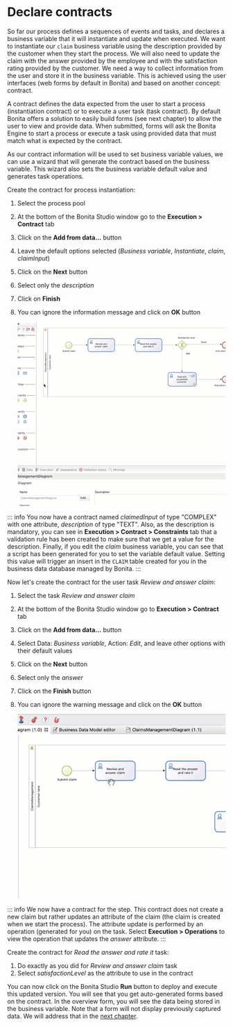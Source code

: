 # Declare contracts

So far our process defines a sequences of events and tasks, and declares a business variable that it will instantiate and update when executed. We want to instantiate our `claim` business variable using the description provided by the customer when they start the process. We will also need to update the claim with the answer provided by the employee and with the satisfaction rating provided by the customer. We need a way to collect information from the user and store it in the business variable. This is achieved using the user interfaces (web forms by default in Bonita) and based on another concept: contract.

A contract defines the data expected from the user to start a process (instantiation contract) or to execute a user task (task contract). By default Bonita offers a solution to easily build forms (see next chapter) to allow the user to view and provide data. When submitted, forms will ask the Bonita Engine to start a process or execute a task using provided data that must match what is expected by the contract.

As our contract information will be used to set business variable values, we can use a wizard that will generate the contract based on the business variable. This wizard also sets the business variable default value and generates task operations.

Create the contract for process instantiation:

1. Select the process pool
2. At the bottom of the Bonita Studio window go to the **Execution > Contract** tab
3. Click on the **Add from data...** button
4. Leave the default options selected (_Business variable_, _Instantiate_, _claim_, _claimInput_)
5. Click on the **Next** button
6. Select only the _description_
7. Click on **Finish**
8. You can ignore the information message and click on **OK** button

   ![Declare process instantiation contract](images/getting-started-tutorial/declare-contracts/declare-process-instantiation-contract.gif)

::: info
You now have a contract named _claimedInput_ of type "COMPLEX" with one attribute, _description_ of type "TEXT". Also, as the description is mandatory, you can see in **Execution > Contract > Constraints** tab that a validation rule has been created to make sure that we get a value for the description. Finally, if you edit the _claim_ business variable, you can see that a script has been generated for you to set the variable default value. Setting this value will trigger an insert in the `CLAIM` table created for you in the business data database managed by Bonita.
:::

Now let's create the contract for the user task _Review and answer claim_:

1. Select the task _Review and answer claim_
2. At the bottom of the Bonita Studio window go to **Execution > Contract** tab
3. Click on the **Add from data...** button
4. Select Data: _Business variable_, Action: _Edit_, and leave other options with their default values
5. Click on the **Next** button
6. Select only the _answer_
7. Click on the **Finish** button
8. You can ignore the warning message and click on the **OK** button

   ![Declare user task contract](images/getting-started-tutorial/declare-contracts/declare-user-task-contract.gif)

::: info
We now have a contract for the step. This contract does not create a new claim but rather updates an attribute of the claim (the claim is created when we start the process). The attribute update is performed by an operation (generated for you) on the task. Select **Execution > Operations** to view the operation that updates the _answer_ attribute.
:::

Create the contract for _Read the answer and rate it_ task:

1. Do exactly as you did for _Review and answer claim_ task 
2. Select _satisfactionLevel_ as the attribute to use in the contract

You can now click on the Bonita Studio **Run** button to deploy and execute this updated version. You will see that you get auto-generated forms based on the contract. In the overview form, you will see the data being stored in the business variable. Note that a form will not display previously captured data. We will address that in the [next chapter](create-web-user-interfaces.md).
